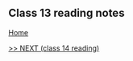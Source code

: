 ## Class 13 reading notes

[Home](https://wondwosentsige.github.io/code-201-reading-notes)


























[>> NEXT (class 14 reading)](https://wondwosentsige.github.io/code-201-reading-notes/class-14)


